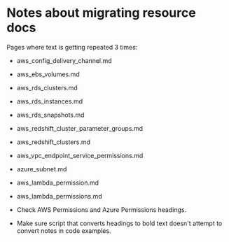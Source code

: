 # Notes about migrating resource docs

Pages where text is getting repeated 3 times:

- aws_config_delivery_channel.md
- aws_ebs_volumes.md
- aws_rds_clusters.md
- aws_rds_instances.md
- aws_rds_snapshots.md
- aws_redshift_cluster_parameter_groups.md
- aws_redshift_clusters.md
- aws_vpc_endpoint_service_permissions.md
- azure_subnet.md
- aws_lambda_permission.md
- aws_lambda_permissions.md

- Check AWS Permissions and Azure Permissions headings.

- Make sure script that converts headings to bold text doesn't attempt to convert notes in code examples.

